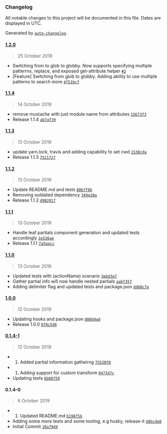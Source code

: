 ### Changelog

All notable changes to this project will be documented in this file. Dates are displayed in UTC.

Generated by [`auto-changelog`](https://github.com/CookPete/auto-changelog).

#### [1.2.0](https://github.com/ygongdev/ember-partial-codemod/compare/1.1.4...1.2.0)

> 25 October 2019

- Switching from to glob to globby. Now supports specifying multiple patterrns, replace, and exposed get-attribute helper [`#2`](https://github.com/ygongdev/ember-partial-codemod/pull/2)
- [Feature] Switching from glob to globby. Adding ability to use multiple patterns to search more [`4f51bcf`](https://github.com/ygongdev/ember-partial-codemod/commit/4f51bcfe850905ca8c7727c7b21d8b8f7422a41e)

#### [1.1.4](https://github.com/ygongdev/ember-partial-codemod/compare/1.1.3...1.1.4)

> 14 October 2019

- remove mustache with just module name from attributes [`15673f3`](https://github.com/ygongdev/ember-partial-codemod/commit/15673f3ed816f47b00f5a23577012fccb235688c)
- Release 1.1.4 [`ab7af39`](https://github.com/ygongdev/ember-partial-codemod/commit/ab7af39166524fef8498487f0dc66d7bbe3b8603)

#### [1.1.3](https://github.com/ygongdev/ember-partial-codemod/compare/1.1.2...1.1.3)

> 13 October 2019

- update yarn.lock, travis and adding capability to set cwd [`1538cda`](https://github.com/ygongdev/ember-partial-codemod/commit/1538cda4efe34a7132b044bb67055a800be4e888)
- Release 1.1.3 [`7521727`](https://github.com/ygongdev/ember-partial-codemod/commit/7521727f3cf1d1167f1ed213f98aa405d1b859eb)

#### [1.1.2](https://github.com/ygongdev/ember-partial-codemod/compare/1.1.1...1.1.2)

> 13 October 2019

- Update README.md and tests [`80b7f8b`](https://github.com/ygongdev/ember-partial-codemod/commit/80b7f8bef10662d36cd5c2f16edeaee19e3a2341)
- Removing outdated dependency [`349e10a`](https://github.com/ygongdev/ember-partial-codemod/commit/349e10a4bf48bd18f577099cef903462a766e80f)
- Release 1.1.2 [`d98281f`](https://github.com/ygongdev/ember-partial-codemod/commit/d98281f1adf92bc0f5d7bb0050d7336526244b1b)

#### [1.1.1](https://github.com/ygongdev/ember-partial-codemod/compare/1.1.0...1.1.1)

> 13 October 2019

- Handle leaf partials component generation and updated tests accordingly [`1e526ae`](https://github.com/ygongdev/ember-partial-codemod/commit/1e526ae257a39c7f8ef673c72046bc3d1e9a006e)
- Release 1.1.1 [`7a5aacc`](https://github.com/ygongdev/ember-partial-codemod/commit/7a5aacc333089def54e77988689f62c242dd4745)

#### [1.1.0](https://github.com/ygongdev/ember-partial-codemod/compare/1.0.0...1.1.0)

> 13 October 2019

- Updated tests with (actionName) scenario [`3ebd3e7`](https://github.com/ygongdev/ember-partial-codemod/commit/3ebd3e7cbc577ced98da94d42f4b37ea15c0df58)
- Gather partial info will now handle nested partials [`aabf357`](https://github.com/ygongdev/ember-partial-codemod/commit/aabf35738df6cef05744f1b8ce746e5f6adf2766)
- Adding delimiter flag and updated tests and package.json [`dd68c7e`](https://github.com/ygongdev/ember-partial-codemod/commit/dd68c7e71bd92847bcb84222f825a784e193c9c5)

#### [1.0.0](https://github.com/ygongdev/ember-partial-codemod/compare/0.1.4-1...1.0.0)

> 12 October 2019

- Updating hooks and package.json [`d80b9ad`](https://github.com/ygongdev/ember-partial-codemod/commit/d80b9adb536d4c52348c2e3f75beb5ae9d511c56)
- Release 1.0.0 [`8f0c540`](https://github.com/ygongdev/ember-partial-codemod/commit/8f0c540b3a0150b8e56bbcc2604cda09279dd43f)

#### [0.1.4-1](https://github.com/ygongdev/ember-partial-codemod/compare/0.1.4-0...0.1.4-1)

> 12 October 2019

- 1. Added partial information gatheirng [`75520f0`](https://github.com/ygongdev/ember-partial-codemod/commit/75520f092a3a3fb9cdba094e4edb7d80ba5fb37a)
- 1. Adding support for custom transform [`9473d7c`](https://github.com/ygongdev/ember-partial-codemod/commit/9473d7cb0f7a8f067a89b743c31c6d6a26b90faf)
- Updating tests [`6b08759`](https://github.com/ygongdev/ember-partial-codemod/commit/6b0875907da6e3a04cad8f4130f41ed6c5cfdbf8)

#### 0.1.4-0

> 6 October 2019

- 1. Updated README.md [`b19875b`](https://github.com/ygongdev/ember-partial-codemod/commit/b19875bd96e97d2aa3e18292bd7119af30122df9)
- Adding some more tests and some tooling, e.g husky, release-it [`40bcde0`](https://github.com/ygongdev/ember-partial-codemod/commit/40bcde0b1cdff2b6be2bd2f61ebd2b4f352fd56c)
- Initial Commit [`10a7949`](https://github.com/ygongdev/ember-partial-codemod/commit/10a7949fa5922adac4e9abfc01814c1838d7ebb4)
